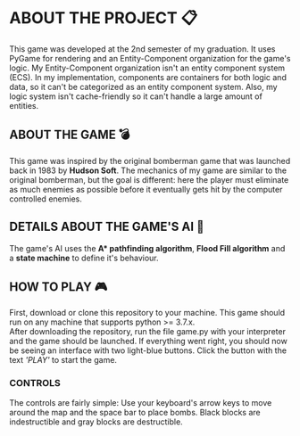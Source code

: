 # ABOUT THE PROJECT :clipboard:
This game was developed at the 2nd semester of my graduation. It uses PyGame for rendering and an Entity-Component organization for the game's logic. My Entity-Component organization isn't an entity component system (ECS). In my implementation, components are containers for both logic and data, so it can't be categorized as an entity component system. Also, my logic system isn't cache-friendly so it can't handle a large amount of entities.
<br/>
## ABOUT THE GAME 💣
This game was inspired by the original bomberman game that was launched back in 1983 by **Hudson Soft**. The mechanics of my game are similar to the original bomberman, but the goal is different: here the player must eliminate as much enemies as possible before it eventually gets hit by the computer controlled enemies.
<br/>
## DETAILS ABOUT THE GAME'S AI :robot:
The game's AI uses the __A* pathfinding algorithm__, **Flood Fill algorithm** and a **state machine** to define it's behaviour.
<br/>
## HOW TO PLAY 🎮
First, download or clone this repository to your machine. This game should run on any machine that supports python >= 3.7.x.<br/>
After downloading the repository, run the file game.py with your interpreter and the game should be launched. If everything went right, you should now be seeing an interface with two light-blue buttons. Click the button with the text *'PLAY'* to start the game.
<br />
### CONTROLS
The controls are fairly simple: Use your keyboard's arrow keys to move around the map and the space bar to place bombs. Black blocks are indestructible and gray blocks are destructible.


